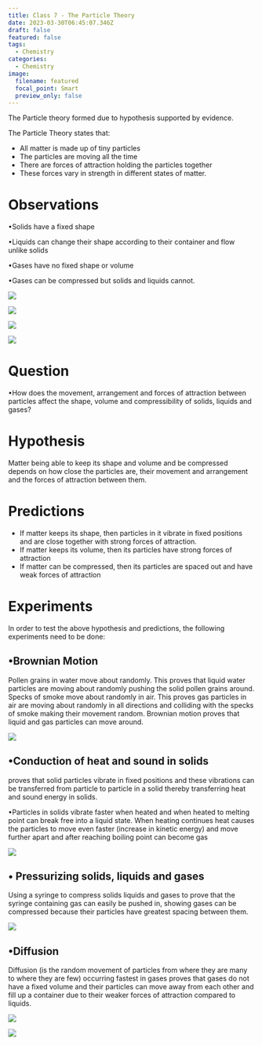 ```yaml
---
title: Class 7 - The Particle Theory
date: 2023-03-30T06:45:07.346Z
draft: false
featured: false
tags:
  - Chemistry
categories:
  - Chemistry
image:
  filename: featured
  focal_point: Smart
  preview_only: false
---
```

The Particle theory formed due to hypothesis supported by evidence.<!--EndFragment--><!--StartFragment-->

The Particle Theory states that:

<!--EndFragment--><!--StartFragment-->

* All matter is made up of tiny particles
* The particles are moving all the time
* There are forces of attraction holding the particles together
* These forces vary in strength in different states of matter.

<!--EndFragment-->

# O﻿bservations

<!--StartFragment-->

•Solids have a fixed shape

•Liquids can change their shape according to their container and flow unlike solids

•Gases have no fixed shape or volume

•Gases can be compressed but solids and liquids cannot.

<!--EndFragment-->

![](solid_liquid_gas.jpg)

![](water_molecules.jpg)

![](solid_liquid_gas_3.jpg.gif.png)

![](solid_liquid_gas_2.jpg.gif)

# Q﻿uestion

<!--StartFragment-->

•How does the movement, arrangement and forces of attraction between particles affect the shape, volume and compressibility of solids, liquids and gases?

<!--EndFragment-->

# H﻿ypothesis

<!--StartFragment-->

Matter being able to keep its shape and volume and be compressed depends on how close the particles are, their movement and arrangement and the forces of attraction between them.

<!--EndFragment-->

# P﻿redictions

<!--StartFragment-->

* If matter keeps its shape, then particles in it vibrate in fixed positions and are close together with strong forces of attraction.
* If matter keeps its volume, then its particles have strong forces of attraction
* If matter can be compressed, then its particles are spaced out and have weak forces of attraction

<!--EndFragment-->

<!--StartFragment-->

# Experiments 

I﻿n order to test the above hypothesis and predictions, the following experiments need to be done:

<!--StartFragment-->

## •Brownian Motion 

Pollen grains in water move about randomly. This proves that liquid water particles are moving about randomly pushing the solid pollen grains around. Specks of smoke move about randomly in air. This proves gas particles in air are moving about randomly in all directions and colliding with the specks of smoke making their movement random. Brownian motion proves that liquid and gas particles can move around.

<!--EndFragment-->

![](brownian_motion.gif)

<!--StartFragment-->

## •Conduction of heat and sound in solids 

proves that solid particles vibrate in fixed positions and these vibrations can be transferred from particle to particle in a solid thereby transferring heat and sound energy in solids.

•Particles in solids vibrate faster when heated and when heated to melting point can break free into a liquid state. When heating continues heat causes the particles to move even faster (increase in kinetic energy) and move further apart and after reaching boiling point can become gas

<!--EndFragment-->

![](conduction_heat_sound.png)

<!--StartFragment-->

## • Pressurizing solids, liquids and gases

Using a syringe to compress solids liquids and gases to prove that the syringe containing gas can easily be pushed in, showing gases can be compressed because their particles have greatest spacing between them.

<!--EndFragment-->

![](syringe_pressure_gas_liquid_solid.png)

<!--StartFragment-->

## •Diffusion 

Diffusion (is the random movement of particles from where they are many to where they are few) occurring fastest in gases proves that gases do not have a fixed volume and their particles can move away from each other and fill up a container due to their weaker forces of attraction compared to liquids.

<!--EndFragment-->

![](diffusion.gif)

![](diffusion_2.gif)

<!--StartFragment-->